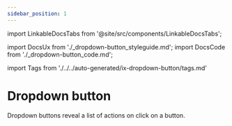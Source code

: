 ```yaml
---
sidebar_position: 1
---
```


import LinkableDocsTabs from '@site/src/components/LinkableDocsTabs';

import DocsUx from './\_dropdown-button_styleguide.md';
import DocsCode from './\_dropdown-button_code.md';

import Tags from './../../auto-generated/ix-dropdown-button/tags.md'

# Dropdown button

<Tags/>
<!-- introduction start -->
Dropdown buttons reveal a list of actions on click on a button.
<!-- introduction end -->
<LinkableDocsTabs>
  <DocsUx />
  <DocsCode />
</LinkableDocsTabs>
